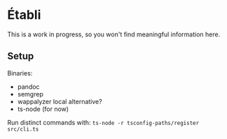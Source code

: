 # Établi

This is a work in progress, so you won't find meaningful information here.

## Setup

Binaries:

- pandoc
- semgrep
- wappalyzer local alternative?
- ts-node (for now)

Run distinct commands with:
`ts-node -r tsconfig-paths/register src/cli.ts`
